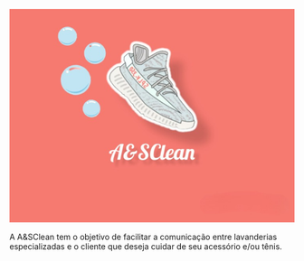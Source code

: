 
![](https://github.com/MuriloGomesMunhoz/A-SClean/blob/main/image/logo.jpeg)

A A&SClean tem o objetivo de facilitar a comunicação entre lavanderias especializadas e o cliente que deseja cuidar de seu acessório e/ou tênis.
